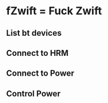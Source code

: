 # fZwift = Fuck Zwift

## List bt devices

## Connect to HRM

## Connect to Power

## Control Power 